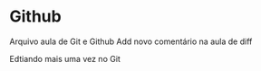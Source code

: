 # Github

Arquivo aula de Git e Github
Add novo comentário na aula de diff



Edtiando mais uma vez no Git 
